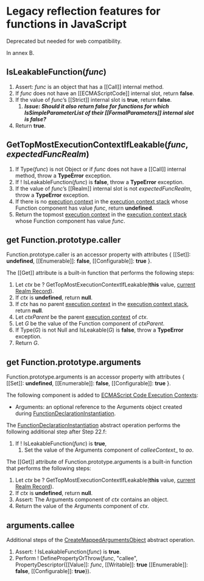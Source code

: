 # Legacy reflection features for functions in JavaScript

Deprecated but needed for web compatibility.

In annex B.

## IsLeakableFunction(_func_)

1. Assert: _func_ is an object that has a [[Call]] internal method.
1. If _func_ does not have an [[ECMAScriptCode]] internal slot, return **false**.
1. If the value of _func_’s [[Strict]] internal slot is **true**, return **false**.
    1. ***Issue: Should it also return false for functions for which IsSimpleParameterList of their [[FormalParameters]] internal slot is false?***
1. Return **true**.


## GetTopMostExecutionContextIfLeakable(_func_, _expectedFuncRealm_) 

1. If Type(_func_) is not Object or if _func_ does not have a [[Call]] internal method, throw a **TypeError** exception.
1. If ! IsLeakableFunction(_func_) is **false**, throw a **TypeError** exception.
1. If the value of _func_’s [[Realm]] internal slot is not _expectedFuncRealm_, throw a **TypeError** exception.
1. If there is no [execution context](https://tc39.github.io/ecma262/#sec-execution-contexts) in the [execution context stack](https://tc39.github.io/ecma262/#execution-context-stack) whose Function component has value _func_, return **undefined**.
1. Return the topmost [execution context](https://tc39.github.io/ecma262/#sec-execution-contexts) in the [execution context stack](https://tc39.github.io/ecma262/#execution-context-stack) whose Function component has value  _func_.


## get Function.prototype.caller

Function.prototype.caller is an accessor property with attributes { [[Set]]: **undefined**, [[Enumerable]]: **false**, [[Configurable]]: **true** }.

The [[Get]] attribute is a built-in function that performs the following steps:

1. Let _ctx_ be ? GetTopMostExecutionContextIfLeakable(**this** value, [current Realm Record](https://tc39.github.io/ecma262/#current-realm)).
1. If _ctx_ is **undefined**, return **null**.
1. If _ctx_ has no parent [execution context](https://tc39.github.io/ecma262/#sec-execution-contexts) in the [execution context stack](https://tc39.github.io/ecma262/#execution-context-stack), return **null**.
1. Let _ctxParent_ be the parent [execution context](https://tc39.github.io/ecma262/#sec-execution-contexts) of _ctx_.
1. Let _G_ be the value of the Function component of _ctxParent_.
1. If Type(_G_) is not Null and IsLeakable(_G_) is **false**, throw a **TypeError** exception.
1. Return _G_.


## get Function.prototype.arguments

Function.prototype.arguments is an accessor property with attributes { [[Set]]: **undefined**, [[Enumerable]]: **false**, [[Configurable]]: **true** }.

The following component is added to [ECMAScript Code Execution Contexts](https://tc39.github.io/ecma262/#table-23):

* Arguments: an optional reference to the Arguments object created during [FunctionDeclarationInstantiation](https://tc39.github.io/ecma262/#sec-functiondeclarationinstantiation).

The [FunctionDeclarationInstantiation](https://tc39.github.io/ecma262/#sec-functiondeclarationinstantiation) abstract operation performs the following additional step after Step 22.f:

1. If ! IsLeakableFunction(_func_) is **true**,
    1. Set the value of the Arguments component of _calleeContext__ to _ao_.

The [[Get]] attribute of Function.prototype.arguments is a built-in function that performs the following steps:

1. Let _ctx_ be ? GetTopMostExecutionContextIfLeakable(**this** value, [current Realm Record](https://tc39.github.io/ecma262/#current-realm)).
1. If _ctx_ is **undefined**, return **null**.
1. Assert: The Arguments component of _ctx_ contains an object.
1. Return the value of the Arguments component of _ctx_.


## arguments.callee

Additional steps of the [CreateMappedArgumentsObject](https://tc39.github.io/ecma262/#sec-createmappedargumentsobject) abstract operation.

1. Assert: ! IsLeakableFunction(_func_) is **true**.
1. Perform ! DefinePropertyOrThrow(_func_, "callee", PropertyDescriptor{[[Value]]: _func_, [[Writable]]: **true** [[Enumerable]]: **false**, [[Configurable]]: **true**}).

